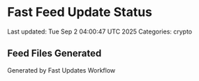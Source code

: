 # Fast Feed Update Status
Last updated: Tue Sep  2 04:00:47 UTC 2025
Categories: crypto

## Feed Files Generated

Generated by Fast Updates Workflow
